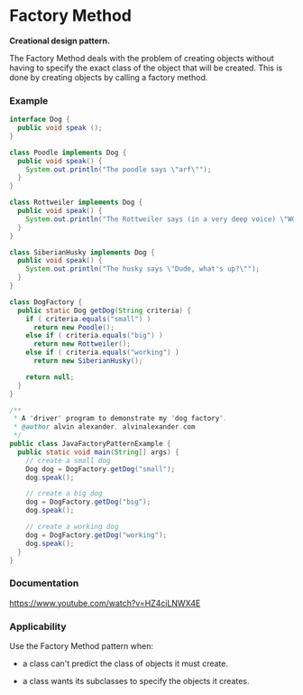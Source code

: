 # Factory Method

**Creational design pattern.**

The Factory Method deals with the problem of creating objects without having to specify the exact class of the object that will be created. This is done by creating objects by calling a factory method.

### Example

``` Java
interface Dog {
  public void speak ();
}

class Poodle implements Dog {
  public void speak() {
    System.out.println("The poodle says \"arf\"");
  }
}

class Rottweiler implements Dog {
  public void speak() {
    System.out.println("The Rottweiler says (in a very deep voice) \"WOOF!\"");
  }
}

class SiberianHusky implements Dog {
  public void speak() {
    System.out.println("The husky says \"Dude, what's up?\"");
  }
}

class DogFactory {
  public static Dog getDog(String criteria) {
    if ( criteria.equals("small") )
      return new Poodle();
    else if ( criteria.equals("big") )
      return new Rottweiler();
    else if ( criteria.equals("working") )
      return new SiberianHusky();

    return null;
  }
}

/**
 * A "driver" program to demonstrate my "dog factory".
 * @author alvin alexander, alvinalexander.com
 */
public class JavaFactoryPatternExample {
  public static void main(String[] args) {
    // create a small dog
    Dog dog = DogFactory.getDog("small");
    dog.speak();

    // create a big dog
    dog = DogFactory.getDog("big");
    dog.speak();

    // create a working dog
    dog = DogFactory.getDog("working");
    dog.speak();
  }
}
```
### Documentation

https://www.youtube.com/watch?v=HZ4ciLNWX4E

### Applicability

Use the Factory Method pattern when:

*  a class can't predict the class of objects it must create.

*  a class wants its subclasses to specify the objects it creates.
